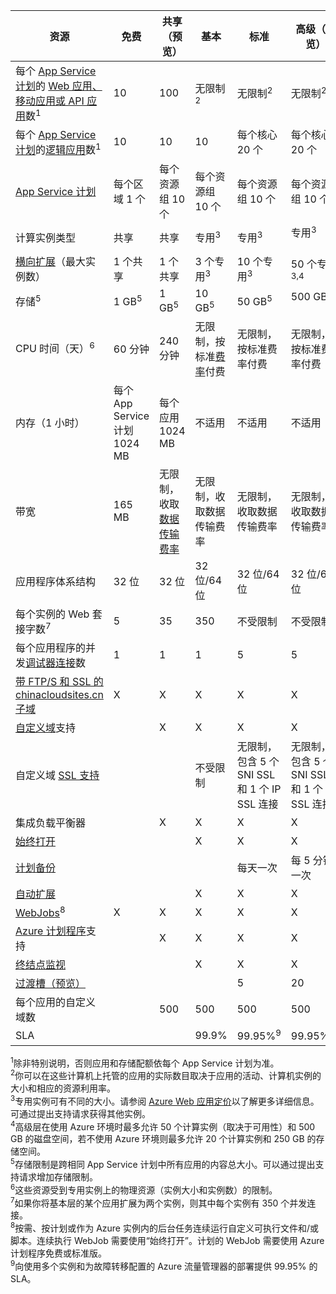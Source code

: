 资源|免费|共享（预览）|基本|标准|高级（预览）</th>
---|---|---|---|---|---
每个 [App Service 计划](/documentation/articles/azure-web-sites-web-hosting-plans-in-depth-overview)的 [Web 应用、移动应用或 API 应用](/home/features/web-site/)数<sup>1</sup>|10|100|无限制<sup>2</sup>|无限制<sup>2</sup>|无限制<sup>2</sup>
每个 [App Service 计划](/documentation/articles/azure-web-sites-web-hosting-plans-in-depth-overview)的[逻辑应用](/home/features/web-site/)数</a><sup>1</sup>|10|10|10|每个核心 20 个|每个核心 20 个
[App Service 计划](/documentation/articles/azure-web-sites-web-hosting-plans-in-depth-overview)|每个区域 1 个|每个资源组 10 个|每个资源组 10 个|每个资源组 10 个|每个资源组 10 个
计算实例类型|共享|共享|专用<sup>3</sup>|专用<sup>3</sup>|专用<sup>3</sup></p>
[横向扩展](/documentation/articles/web-sites-scale)（最大实例数）|1 个共享|1 个共享|3 个专用<sup>3</sup>|10 个专用<sup>3</sup>|50 个专用<sup>3,4</sup>
存储<sup>5</sup>|1 GB<sup>5</sup>|1 GB<sup>5</sup>|10 GB<sup>5</sup>|50 GB<sup>5</sup>|500 GB<sup>4,5</sup></p>
CPU 时间（天）<sup>6</sup>|60 分钟|240 分钟|无限制，按标准[费率](/home/features/web-site/#price)</a>付费|无限制，按标准费率付费|无限制，按标准费率付费
内存（1 小时）|每个 App Service 计划 1024 MB|每个应用 1024 MB|不适用|不适用|不适用
带宽|165 MB|无限制，收取[数据传输费率](/pricing/details/data-transfers/)|无限制，收取数据传输费率|无限制，收取数据传输费率|无限制，收取数据传输费率
应用程序体系结构|32 位|32 位|32 位/64 位|32 位/64 位|32 位/64 位
每个实例的 Web 套接字数<sup>7</sup>|5|35|350|不受限制|不受限制
每个应用程序的并发[调试器连接](/documentation/articles/web-sites-dotnet-troubleshoot-visual-studio)数|1|1|1|5|5
[带 FTP/S 和 SSL 的 chinacloudsites.cn 子域](/documentation/articles/web-sites-configure-ssl-certificate)|X|X|X|X|X
[自定义域](/documentation/articles/web-sites-custom-domain-name)支持||X|X|X|X
自定义域 [SSL 支持](/documentation/articles/web-sites-configure-ssl-certificate)|||不受限制|无限制，包含 5 个 SNI SSL 和 1 个 IP SSL 连接|无限制，包含 5 个 SNI SSL 和 1 个 IP SSL 连接
集成负载平衡器||X|X|X|X
[始终打开](/documentation/articles/web-sites-configure)|||X|X|X
[计划备份](/documentation/articles/web-sites-backup)||||每天一次|每 5 分钟一次
[自动扩展](/documentation/articles/web-sites-scale)|||X|X|X
[WebJobs](/documentation/articles/web-sites-create-web-jobs)<sup>8</sup>|X|X|X|X|X
[Azure 计划程序](/home/features/scheduler/)支持||X|X|X|X
[终结点监视](/documentation/articles/web-sites-monitor)|||X|X|X
[过渡槽（预览）](/documentation/articles/web-sites-staged-publishing)||||5|20
每个应用的自定义域数</a>||500|500|500|500
SLA||<p>|99\.9%|99\.95%<sup>9</sup>|99\.95%<sup>10</sup>

<sup>1</sup>除非特别说明，否则应用和存储配额依每个 App Service 计划为准。  
<sup>2</sup>你可以在这些计算机上托管的应用的实际数目取决于应用的活动、计算机实例的大小和相应的资源利用率。  
<sup>3</sup>专用实例可有不同的大小。请参阅 [Azure Web 应用定价](/home/features/web-site/#price)以了解更多详细信息。可通过提出支持请求获得其他实例。  
<sup>4</sup>高级层在使用 Azure 环境时最多允许 50 个计算实例（取决于可用性）和 500 GB 的磁盘空间，若不使用 Azure 环境则最多允许 20 个计算实例和 250 GB 的存储空间。  
<sup>5</sup>存储限制是跨相同 App Service 计划中所有应用的内容总大小。可以通过提出支持请求增加存储限制。  
<sup>6</sup>这些资源受到专用实例上的物理资源（实例大小和实例数）的限制。  
<sup>7</sup>如果你将基本层的某个应用扩展为两个实例，则其中每个实例有 350 个并发连接。  
<sup>8</sup>按需、按计划或作为 Azure 实例内的后台任务连续运行自定义可执行文件和/或脚本。连续执行 WebJob 需要使用“始终打开”。计划的 WebJob 需要使用 Azure 计划程序免费或标准版。  
<sup>9</sup>向使用多个实例和为故障转移配置的 Azure 流量管理器的部署提供 99.95% 的 SLA。

<!---HONumber=Mooncake_0307_2016-->
